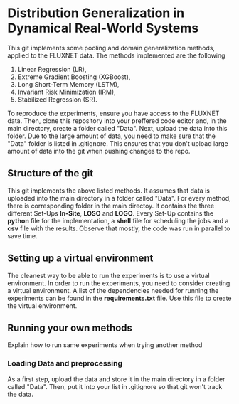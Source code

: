 # Distribution Generalization in Dynamical Real-World Systems
This git implements some pooling and domain generalization methods, applied to the FLUXNET data. The methods implemented are the following
1. Linear Regression (LR),
2. Extreme Gradient Boosting (XGBoost),
3. Long Short-Term Memory (LSTM),
4. Invariant Risk Minimization (IRM),
5. Stabilized Regression (SR).

To reproduce the experiments, ensure you have access to the FLUXNET data. Then, clone this repository into your preffered code editor and, in the main directory, create a folder called "Data". Next, upload the data into this folder. Due to the large amount of data, you need to make sure that the "Data" folder is listed in .gitignore. This ensures that you don't upload large amount of data into the git when pushing changes to the repo.

## Structure of the git
This git implements the above listed methods. It assumes that data is uploaded into the main directory in a folder called "Data". For every method, there is corresponding folder in the main directoy. It contains the three different Set-Ups **In-Site**, **LOSO** and **LOGO**. Every Set-Up contains the **python** file for the implementation, a **shell** file for scheduling the jobs and a **csv**  file with the results. Observe that mostly, the code was run in parallel to save time.

## Setting up a virtual environment
The cleanest way to be able to run the experiments is to use a virtual environment. In order to run the experiments, you need to consider creating a virtual environment. A list of the dependencies needed for running the experiments can be found in the **requirements.txt** file. Use this file to create the virtual environment.
## Running your own methods
Explain how to run same experiments when trying another method
### Loading Data and preprocessing
As a first step, upload the data and store it in the main directory in a folder called "Data". Then, put it into your list in .gitignore so that git won't track the data.
